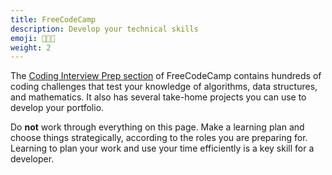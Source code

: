 ```yaml
---
title: FreeCodeCamp
description: Develop your technical skills
emoji: 🧑🏾‍💻
weight: 2
---
```


The [Coding Interview Prep section](https://www.freecodecamp.org/learn/coding-interview-prep/) of FreeCodeCamp contains hundreds of coding challenges that test your knowledge of algorithms, data structures, and mathematics. It also has several take-home projects you can use to develop your portfolio.

Do **not** work through everything on this page. Make a learning plan and choose things strategically, according to the roles you are preparing for. Learning to plan your work and use your time efficiently is a key skill for a developer.
